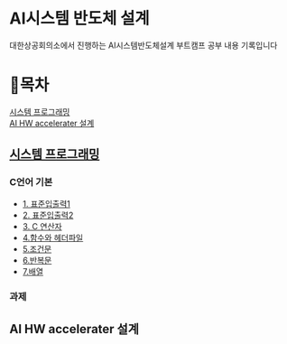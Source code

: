 # AI시스템 반도체 설계
대한상공회의소에서 진행하는 AI시스템반도체설계 부트캠프 공부 내용 기록입니다

# 📖목차
[시스템 프로그래밍](#시스템프로그래밍)<br>
[AI HW accelerater 설계](#AI-HW-accelerater-설계)


## [시스템 프로그래밍](https://github.com/drgn88/ai-btcamp-TIL/tree/main/%EC%8B%9C%EC%8A%A4%ED%85%9C%ED%94%84%EB%A1%9C%EA%B7%B8%EB%9E%98%EB%B0%8D)
### C언어 기본
- [1. 표준입출력1](https://github.com/drgn88/ai-btcamp-TIL/blob/main/%EC%8B%9C%EC%8A%A4%ED%85%9C%ED%94%84%EB%A1%9C%EA%B7%B8%EB%9E%98%EB%B0%8D/1.%ED%91%9C%EC%A4%80%EC%9E%85%EC%B6%9C%EB%A0%A51.md)
- [2. 표준입출력2](https://github.com/drgn88/ai-btcamp-TIL/blob/main/%EC%8B%9C%EC%8A%A4%ED%85%9C%ED%94%84%EB%A1%9C%EA%B7%B8%EB%9E%98%EB%B0%8D/2.%ED%91%9C%EC%A4%80%EC%9E%85%EC%B6%9C%EB%A0%A52.md)
- [3. C 연산자](https://github.com/drgn88/ai-btcamp-TIL/blob/main/%EC%8B%9C%EC%8A%A4%ED%85%9C%ED%94%84%EB%A1%9C%EA%B7%B8%EB%9E%98%EB%B0%8D/3.%EC%97%B0%EC%82%B0%EC%9E%90.md)
- [4.함수와 헤더파일](https://github.com/drgn88/ai-btcamp-TIL/blob/main/%EC%8B%9C%EC%8A%A4%ED%85%9C%ED%94%84%EB%A1%9C%EA%B7%B8%EB%9E%98%EB%B0%8D/4.%ED%95%A8%EC%88%98%EC%99%80%20%ED%97%A4%EB%8D%94%ED%8C%8C%EC%9D%BC.md)
- [5.조건문](https://github.com/drgn88/ai-btcamp-TIL/blob/main/%EC%8B%9C%EC%8A%A4%ED%85%9C%ED%94%84%EB%A1%9C%EA%B7%B8%EB%9E%98%EB%B0%8D/5.%EC%A1%B0%EA%B1%B4%EB%AC%B8(if%2C%20switch-case).md)
- [6.반복문](https://github.com/drgn88/ai-btcamp-TIL/blob/main/%EC%8B%9C%EC%8A%A4%ED%85%9C%ED%94%84%EB%A1%9C%EA%B7%B8%EB%9E%98%EB%B0%8D/6.%EB%B0%98%EB%B3%B5%EB%AC%B8(for%2C%20while).md)
- [7.배열](https://github.com/drgn88/ai-btcamp-TIL/blob/main/%EC%8B%9C%EC%8A%A4%ED%85%9C%ED%94%84%EB%A1%9C%EA%B7%B8%EB%9E%98%EB%B0%8D/7.%EB%B0%B0%EC%97%B4.md)

### 과제

## AI HW accelerater 설계

